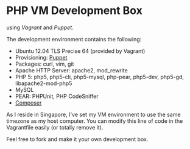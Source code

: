 # PHP VM Development Box
using _Vagrant_ and _Puppet_.

The development environment contains the following:

 - Ubuntu 12.04 TLS Precise 64 (provided by Vagrant)
 - Provisioning: [Puppet](http://puppetlabs.com)
 - Packages: curl, vim, git
 - Apache HTTP Server: apache2, mod_rewrite
 - PHP 5: php5, php5-cli, php5-mysql, php-pear, php5-dev, php5-gd, libapache2-mod-php5
 - MySQL
 - PEAR: PHPUnit, PHP CodeSniffer
 - [Composer](https://getcomposer.org/)

As I reside in Singapore, I've set my VM environment to use the same timezone as my host computer. You can modify this line of code in the Vagrantfile easily (or totally remove it).

Feel free to fork and make it your own development box.